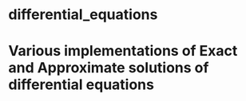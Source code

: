 # differential_equations
# Various implementations of Exact and Approximate solutions of differential equations
